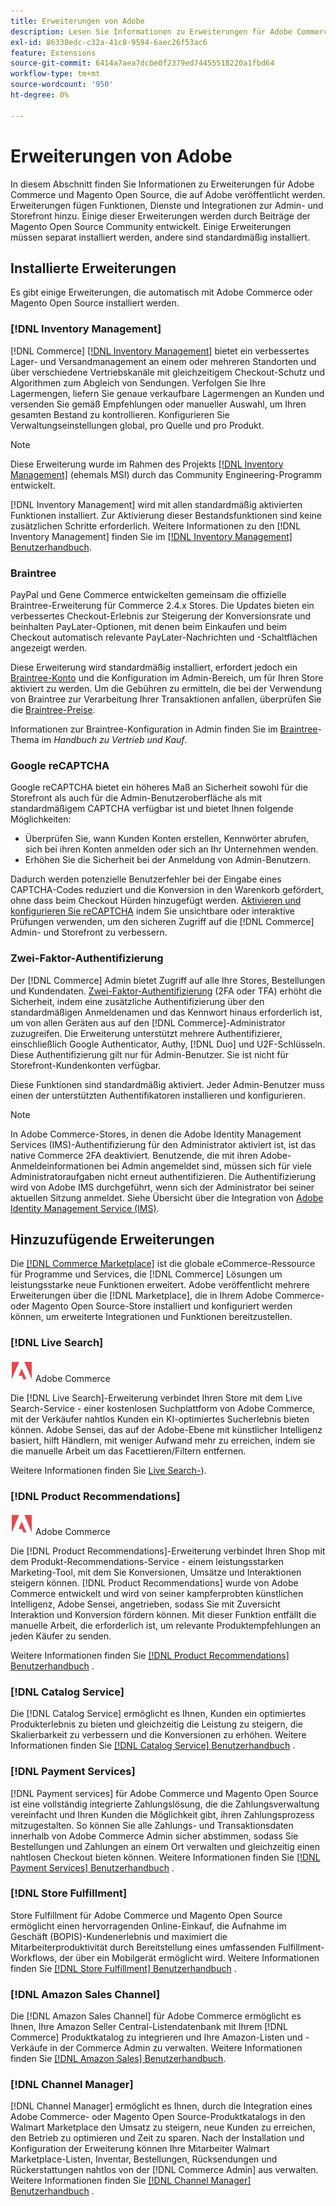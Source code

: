 ```yaml
---
title: Erweiterungen von Adobe
description: Lesen Sie Informationen zu Erweiterungen für Adobe Commerce und Magento Open Source, die von Adobe veröffentlicht wurden.
exl-id: 86338edc-c32a-41c8-9594-6aec26f53ac6
feature: Extensions
source-git-commit: 6414a7aea7dcbe0f2379ed74455518220a1fbd64
workflow-type: tm+mt
source-wordcount: '950'
ht-degree: 0%

---
```


# Erweiterungen von Adobe

In diesem Abschnitt finden Sie Informationen zu Erweiterungen für Adobe Commerce und Magento Open Source, die auf Adobe veröffentlicht werden. Erweiterungen fügen Funktionen, Dienste und Integrationen zur Admin- und Storefront hinzu. Einige dieser Erweiterungen werden durch Beiträge der Magento Open Source Community entwickelt. Einige Erweiterungen müssen separat installiert werden, andere sind standardmäßig installiert.

## Installierte Erweiterungen

Es gibt einige Erweiterungen, die automatisch mit Adobe Commerce oder Magento Open Source installiert werden.

### [!DNL Inventory Management]

[!DNL Commerce] [[!DNL Inventory Management]](../inventory-management/introduction.md) bietet ein verbessertes Lager- und Versandmanagement an einem oder mehreren Standorten und über verschiedene Vertriebskanäle mit gleichzeitigem Checkout-Schutz und Algorithmen zum Abgleich von Sendungen. Verfolgen Sie Ihre Lagermengen, liefern Sie genaue verkaufbare Lagermengen an Kunden und versenden Sie gemäß Empfehlungen oder manueller Auswahl, um Ihren gesamten Bestand zu kontrollieren. Konfigurieren Sie Verwaltungseinstellungen global, pro Quelle und pro Produkt.

>[!NOTE]
>
>Diese Erweiterung wurde im Rahmen des Projekts [[!DNL Inventory Management]](https://github.com/magento/inventory) (ehemals MSI) durch das Community Engineering-Programm entwickelt.

[!DNL Inventory Management] wird mit allen standardmäßig aktivierten Funktionen installiert. Zur Aktivierung dieser Bestandsfunktionen sind keine zusätzlichen Schritte erforderlich. Weitere Informationen zu den [!DNL Inventory Management] finden Sie im [[!DNL Inventory Management] Benutzerhandbuch](../inventory-management/guide-overview.md).

### Braintree

PayPal und Gene Commerce entwickelten gemeinsam die offizielle Braintree-Erweiterung für Commerce 2.4.x Stores. Die Updates bieten ein verbessertes Checkout-Erlebnis zur Steigerung der Konversionsrate und beinhalten PayLater-Optionen, mit denen beim Einkaufen und beim Checkout automatisch relevante PayLater-Nachrichten und -Schaltflächen angezeigt werden.

Diese Erweiterung wird standardmäßig installiert, erfordert jedoch ein [Braintree-Konto](https://www.braintreepayments.com/) und die Konfiguration im Admin-Bereich, um für Ihren Store aktiviert zu werden. Um die Gebühren zu ermitteln, die bei der Verwendung von Braintree zur Verarbeitung Ihrer Transaktionen anfallen, überprüfen Sie die [Braintree-Preise](https://www.braintreepayments.com/braintree-pricing).

Informationen zur Braintree-Konfiguration in Admin finden Sie im [Braintree](../stores-purchase/braintree.md)-Thema im _Handbuch zu Vertrieb und Kauf_.

### Google reCAPTCHA

Google reCAPTCHA bietet ein höheres Maß an Sicherheit sowohl für die Storefront als auch für die Admin-Benutzeroberfläche als mit standardmäßigem CAPTCHA verfügbar ist und bietet Ihnen folgende Möglichkeiten:

- Überprüfen Sie, wann Kunden Konten erstellen, Kennwörter abrufen, sich bei ihren Konten anmelden oder sich an Ihr Unternehmen wenden.
- Erhöhen Sie die Sicherheit bei der Anmeldung von Admin-Benutzern.

Dadurch werden potenzielle Benutzerfehler bei der Eingabe eines CAPTCHA-Codes reduziert und die Konversion in den Warenkorb gefördert, ohne dass beim Checkout Hürden hinzugefügt werden. [Aktivieren und konfigurieren Sie reCAPTCHA](../systems/security-google-recaptcha.md) indem Sie unsichtbare oder interaktive Prüfungen verwenden, um den sicheren Zugriff auf die [!DNL Commerce] Admin- und Storefront zu verbessern.

### Zwei-Faktor-Authentifizierung

Der [!DNL Commerce] Admin bietet Zugriff auf alle Ihre Stores, Bestellungen und Kundendaten. [Zwei-Faktor-Authentifizierung](../systems/security-two-factor-authentication.md) (2FA oder TFA) erhöht die Sicherheit, indem eine zusätzliche Authentifizierung über den standardmäßigen Anmeldenamen und das Kennwort hinaus erforderlich ist, um von allen Geräten aus auf den [!DNL Commerce]-Administrator zuzugreifen. Die Erweiterung unterstützt mehrere Authentifizierer, einschließlich Google Authenticator, Authy, [!DNL Duo] und U2F-Schlüsseln. Diese Authentifizierung gilt nur für Admin-Benutzer. Sie ist nicht für Storefront-Kundenkonten verfügbar.

Diese Funktionen sind standardmäßig aktiviert. Jeder Admin-Benutzer muss einen der unterstützten Authentifikatoren installieren und konfigurieren.

>[!NOTE]
>
>In Adobe Commerce-Stores, in denen die Adobe Identity Management Services (IMS)-Authentifizierung für den Administrator aktiviert ist, ist das native Commerce 2FA deaktiviert. Benutzende, die mit ihren Adobe-Anmeldeinformationen bei Admin angemeldet sind, müssen sich für viele Administratoraufgaben nicht erneut authentifizieren. Die Authentifizierung wird von Adobe IMS durchgeführt, wenn sich der Administrator bei seiner aktuellen Sitzung anmeldet. Siehe Übersicht über die Integration von [Adobe Identity Management Service (IMS)](./adobe-ims-integration-overview.md).

## Hinzuzufügende Erweiterungen

Die [[!DNL Commerce Marketplace]](https://marketplace.magento.com/) ist die globale eCommerce-Ressource für Programme und Services, die [!DNL Commerce] Lösungen um leistungsstarke neue Funktionen erweitert. Adobe veröffentlicht mehrere Erweiterungen über die [!DNL Marketplace], die in Ihrem Adobe Commerce- oder Magento Open Source-Store installiert und konfiguriert werden können, um erweiterte Integrationen und Funktionen bereitzustellen.

### [!DNL Live Search]

![Nur Adobe Commerce](../assets/adobe-logo.svg) Adobe Commerce

Die [!DNL Live Search]-Erweiterung verbindet Ihren Store mit dem Live Search-Service - einer kostenlosen Suchplattform von Adobe Commerce, mit der Verkäufer nahtlos Kunden ein KI-optimiertes Sucherlebnis bieten können. Adobe Sensei, das auf der Adobe-Ebene mit künstlicher Intelligenz basiert, hilft Händlern, mit weniger Aufwand mehr zu erreichen, indem sie die manuelle Arbeit um das Facettieren/Filtern entfernen.

Weitere Informationen finden Sie [Live Search-](https://experienceleague.adobe.com/docs/commerce-merchant-services/live-search/guide-overview.html)).

### [!DNL Product Recommendations]

![Nur Adobe Commerce](../assets/adobe-logo.svg) Adobe Commerce

Die [!DNL Product Recommendations]-Erweiterung verbindet Ihren Shop mit dem Produkt-Recommendations-Service - einem leistungsstarken Marketing-Tool, mit dem Sie Konversionen, Umsätze und Interaktionen steigern können. [!DNL Product Recommendations] wurde von Adobe Commerce entwickelt und wird von seiner kampferprobten künstlichen Intelligenz, Adobe Sensei, angetrieben, sodass Sie mit Zuversicht Interaktion und Konversion fördern können. Mit dieser Funktion entfällt die manuelle Arbeit, die erforderlich ist, um relevante Produktempfehlungen an jeden Käufer zu senden.

Weitere Informationen finden Sie [[!DNL Product Recommendations] Benutzerhandbuch](https://experienceleague.adobe.com/docs/commerce-merchant-services/product-recommendations/guide-overview.html?lang=en) .

### [!DNL Catalog Service]

Die [!DNL Catalog Service] ermöglicht es Ihnen, Kunden ein optimiertes Produkterlebnis zu bieten und gleichzeitig die Leistung zu steigern, die Skalierbarkeit zu verbessern und die Konversionen zu erhöhen. Weitere Informationen finden Sie [[!DNL Catalog Service] Benutzerhandbuch](https://experienceleague.adobe.com/docs/commerce-merchant-services/catalog-service/guide-overview.html) .

### [!DNL Payment Services]

[!DNL Payment services] für Adobe Commerce und Magento Open Source ist eine vollständig integrierte Zahlungslösung, die die Zahlungsverwaltung vereinfacht und Ihren Kunden die Möglichkeit gibt, ihren Zahlungsprozess mitzugestalten. So können Sie alle Zahlungs- und Transaktionsdaten innerhalb von Adobe Commerce Admin sicher abstimmen, sodass Sie Bestellungen und Zahlungen an einem Ort verwalten und gleichzeitig einen nahtlosen Checkout bieten können. Weitere Informationen finden Sie [[!DNL Payment Services] Benutzerhandbuch](https://experienceleague.adobe.com/docs/commerce-merchant-services/payment-services/guide-overview.html) .

### [!DNL Store Fulfillment]

Store Fulfillment für Adobe Commerce und Magento Open Source ermöglicht einen hervorragenden Online-Einkauf, die Aufnahme im Geschäft (BOPIS)-Kundenerlebnis und maximiert die Mitarbeiterproduktivität durch Bereitstellung eines umfassenden Fulfillment-Workflows, der über ein Mobilgerät ermöglicht wird. Weitere Informationen finden Sie [[!DNL Store Fulfillment] Benutzerhandbuch](https://experienceleague.adobe.com/docs/commerce-merchant-services/store-fulfillment/guide-overview.html) .

### [!DNL Amazon Sales Channel]

Die [!DNL Amazon Sales Channel] für Adobe Commerce ermöglicht es Ihnen, Ihre Amazon Seller Central-Listendatenbank mit Ihrem [!DNL Commerce] Produktkatalog zu integrieren und Ihre Amazon-Listen und -Verkäufe in der Commerce Admin zu verwalten. Weitere Informationen finden Sie [[!DNL Amazon Sales] Benutzerhandbuch](https://experienceleague.adobe.com/docs/commerce-channels/amazon/guide-overview.html).

### [!DNL Channel Manager]

[!DNL Channel Manager] ermöglicht es Ihnen, durch die Integration eines Adobe Commerce- oder Magento Open Source-Produktkatalogs in den Walmart Marketplace den Umsatz zu steigern, neue Kunden zu erreichen, den Betrieb zu optimieren und Zeit zu sparen. Nach der Installation und Konfiguration der Erweiterung können Ihre Mitarbeiter Walmart Marketplace-Listen, Inventar, Bestellungen, Rücksendungen und Rückerstattungen nahtlos von der [!DNL Commerce Admin] aus verwalten. Weitere Informationen finden Sie [[!DNL Channel Manager] Benutzerhandbuch](https://experienceleague.adobe.com/docs/commerce-channels/channel-manager/guide-overview.html) .
